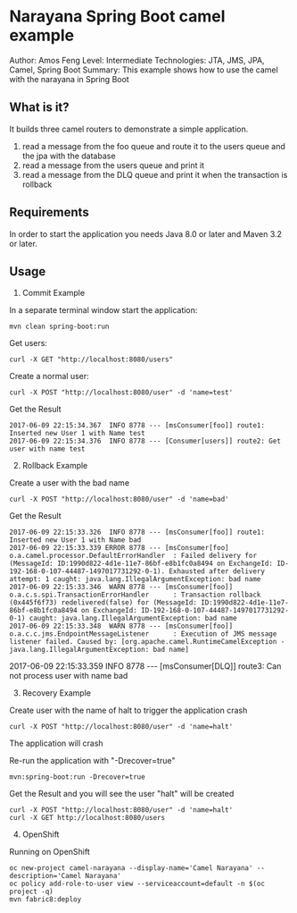 Narayana Spring Boot camel example
============================
Author: Amos Feng
Level: Intermediate
Technologies: JTA, JMS, JPA, Camel, Spring Boot
Summary: This example shows how to use the camel with the narayana in Spring Boot


What is it?
-----------

It builds three camel routers to demonstrate a simple application.

1. read a message from the foo queue and route it to the users queue and the jpa with the database
2. read a message from the users queue and print it
3. read a message from the DLQ queue and print it when the transaction is rollback


Requirements
------------

In order to start the application you needs Java 8.0 or later and Maven 3.2 or later.


Usage
-----

1. Commit Example

In a separate terminal window start the application:

    mvn clean spring-boot:run

Get users:

    curl -X GET "http://localhost:8080/users"

Create a normal user:

    curl -X POST "http://localhost:8080/user" -d 'name=test'

Get the Result

    2017-06-09 22:15:34.367  INFO 8778 --- [msConsumer[foo]] route1: Inserted new User 1 with Name test
    2017-06-09 22:15:34.376  INFO 8778 --- [Consumer[users]] route2: Get user with name test

2. Rollback Example

Create a user with the bad name

    curl -X POST "http://localhost:8080/user" -d 'name=bad'

Get the Result

    2017-06-09 22:15:33.326  INFO 8778 --- [msConsumer[foo]] route1: Inserted new User 1 with Name bad
    2017-06-09 22:15:33.339 ERROR 8778 --- [msConsumer[foo] o.a.camel.processor.DefaultErrorHandler  : Failed delivery for (MessageId: ID:1990d822-4d1e-11e7-86bf-e8b1fc0a8494 on ExchangeId: ID-192-168-0-107-44487-1497017731292-0-1). Exhausted after delivery attempt: 1 caught: java.lang.IllegalArgumentException: bad name
    2017-06-09 22:15:33.346  WARN 8778 --- [msConsumer[foo]] o.a.c.s.spi.TransactionErrorHandler      : Transaction rollback (0x445f6f73) redelivered(false) for (MessageId: ID:1990d822-4d1e-11e7-86bf-e8b1fc0a8494 on ExchangeId: ID-192-168-0-107-44487-1497017731292-0-1) caught: java.lang.IllegalArgumentException: bad name
    2017-06-09 22:15:33.348  WARN 8778 --- [msConsumer[foo]] o.a.c.c.jms.EndpointMessageListener      : Execution of JMS message listener failed. Caused by: [org.apache.camel.RuntimeCamelException - java.lang.IllegalArgumentException: bad name]
2017-06-09 22:15:33.359  INFO 8778 --- [msConsumer[DLQ]] route3: Can not process user with name bad

3. Recovery Example

Create user with the name of halt to trigger the application crash

    curl -X POST "http://localhost:8080/user" -d 'name=halt'

The application will crash

Re-run the application with "-Drecover=true"

    mvn:spring-boot:run -Drecover=true

Get the Result and you will see the user "halt" will be created

    curl -X POST "http://localhost:8080/user" -d 'name=halt'
    curl -X GET http://localhost:8080/users

4. OpenShift

Running on OpenShift

    oc new-project camel-narayana --display-name='Camel Narayana' --description='Camel Narayana'
    oc policy add-role-to-user view --serviceaccount=default -n $(oc project -q)
    mvn fabric8:deploy
